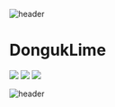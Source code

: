 ![header](https://capsule-render.vercel.app/api?type=egg&color=auto&height=300&section=header&text=DongukLim&fontSize=90)
# DongukLime

<a><img src="https://img.shields.io/badge/Java-007396?style=flat&logo=Java&logoColor=white"/></a> <a><img src="https://img.shields.io/badge/JavaScript-yellow?style=flat&logo=JavaScript&logoColor=white"/></a> <a><img src="https://img.shields.io/badge/Vue-green?style=flat&logo=Vue.js&logoColor=white"/></a>

![header](https://capsule-render.vercel.app/api?type=egg&color=auto&height=300&section=footer&fontSize=90)
